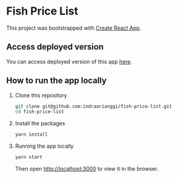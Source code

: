 # Fish Price List

This project was bootstrapped with [Create React App](https://github.com/facebook/create-react-app).

## Access deployed version

You can access deployed version of this app [here](https://fish-price-list.vercel.app/).

## How to run the app locally

1. Clone this repository

   ```bash
   git clone git@github.com:indraarianggi/fish-price-list.git
   cd fish-price-list
   ```

2. Install the packages

   ```bash
   yarn install
   ```

3. Running the app locally

   ```bash
   yarn start
   ```

   Then open [http://localhost:3000](http://localhost:3000) to view it in the browser.

